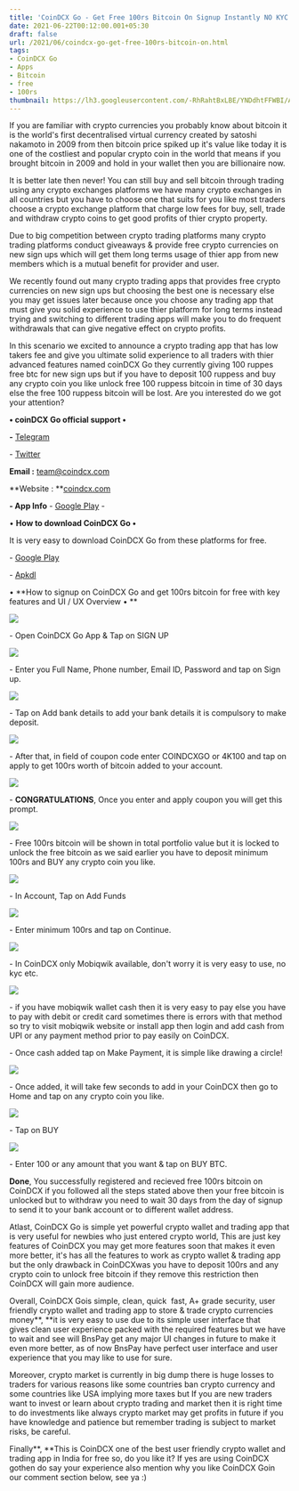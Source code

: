 ```yaml
---
title: 'CoinDCX Go - Get Free 100rs Bitcoin On Signup Instantly NO KYC & No Referrals.'
date: 2021-06-22T00:12:00.001+05:30
draft: false
url: /2021/06/coindcx-go-get-free-100rs-bitcoin-on.html
tags: 
- CoinDCX Go
- Apps
- Bitcoin
- free
- 100rs
thumbnail: https://lh3.googleusercontent.com/-RhRahtBxLBE/YNDdhtFFWBI/AAAAAAAAFKc/m0C2x4NFwI8E89USdLBMD4XPEGXIQsyZQCLcBGAsYHQ/s1600/1624300929110613-0.png "CoinDCX Go - Get Free 100rs Bitcoin On Signup Instantly NO KYC & No Referrals."
--- 
```


  

If you are familiar with crypto currencies you probably know about bitcoin it is the world's first decentralised virtual currency created by satoshi nakamoto in 2009 from then bitcoin price spiked up it's value like today it is one of the costliest and popular crypto coin in the world that means if you brought bitcoin in 2009 and hold in your wallet then you are billionaire now.

  

It is better late then never! You can still buy and sell bitcoin through trading using any crypto exchanges platforms we have many crypto exchanges in all countries but you have to choose one that suits for you like most traders choose a crypto exchange platform that charge low fees for buy, sell, trade and withdraw crypto coins to get good profits of thier crypto property.

  

Due to big competition between crypto trading platforms many crypto trading platforms conduct giveaways & provide free crypto currencies on new sign ups which will get them long terms usage of thier app from new members which is a mutual benefit for provider and user.

  

We recently found out many crypto trading apps that provides free crypto currencies on new sign ups but choosing the best one is necessary else you may get issues later because once you choose any trading app that must give you solid experience to use thier platform for long terms instead trying and switching to different trading apps will make you to do frequent withdrawals that can give negative effect on crypto profits.

  

In this scenario we excited to announce a crypto trading app that has low takers fee and give you ultimate solid experience to all traders with thier advanced features named coinDCX Go they currently giving 100 ruppes free btc for new sign ups but if you have to deposit 100 ruppess and buy any crypto coin you like unlock free 100 ruppess bitcoin in time of 30 days else the free 100 ruppess bitcoin will be lost. Are you interested do we got your attention?

  

**• coinDCX Go official support •**

**\-** [Telegram](https://t.me/CoinDCX_Go_Announcements)

\- [Twitter](https://twitter.com/CoinDCX?s=09)

**Email :** [team@coindcx.com](mailto:team@coindcx.com)

**Website : **[coindcx.com](http://coindcx.com)

**\- App Info** \- [Google Play](https://play.google.com/store/apps/details?id=com.coindcx.btc) - 

  

• **How to download CoinDCX Go •**

It is very easy to download CoinDCX Go from these platforms for free.

  

\- [Google Play](https://play.google.com/store/apps/details?id=com.coindcx.btc) 

\- [Apkdl](https://www.google.com/amp/s/apk-dl.com/amp/coindcx-go-bitcoin-cryptocurrency-investment-app/com.coindcx.btc)

  

• **How to signup on CoinDCX Go and get 100rs bitcoin for free with key features and UI / UX Overview • **

 **![](https://lh3.googleusercontent.com/-oUmAulvWKMw/YNDdgLwPnMI/AAAAAAAAFKU/qIRR31mW8JA5eVIgqmaORGrVAJzOaLDdQCLcBGAsYHQ/s1600/1624300924506964-1.png)** 

\- Open CoinDCX Go App & Tap on SIGN UP

  

 ![](https://lh3.googleusercontent.com/-dF9G1wyr8kc/YNDda0_LM9I/AAAAAAAAFKM/8YDzRDidK7kivhQj4vJVThCJd0uWZIxjwCLcBGAsYHQ/s1600/1624300904787502-2.png) 

  

  

\- Enter you Full Name, Phone number, Email ID, Password and tap on Sign up.

  

 ![](https://lh3.googleusercontent.com/-WcrD-nBLo8E/YNDdaE5WUcI/AAAAAAAAFKI/UPZbDuYNkyEjKgljqLcWlE7_iCXRTjetgCLcBGAsYHQ/s1600/1624300900720263-3.png) 

  

\- Tap on Add bank details to add your bank details it is compulsory to make deposit.

  

 ![](https://lh3.googleusercontent.com/-z_mzi0yjGnc/YNDdZHmp5OI/AAAAAAAAFKE/m8mXs_GcY9A0A8P0rDGSj249bYSXC3L4wCLcBGAsYHQ/s1600/1624300893532273-4.png) 

  

\- After that, in field of coupon code enter COINDCXGO or 4K100 and tap on apply to get 100rs worth of bitcoin added to your account.

  

 ![](https://lh3.googleusercontent.com/-uHRtApiCPy8/YNDdXI5Us6I/AAAAAAAAFJ8/DTbxzMxsSl4uP0LqN8s9rkwQwKw2ORPuQCLcBGAsYHQ/s1600/1624300886910987-5.png) 

  

\- **CONGRATULATIONS**, Once you enter and apply coupon you will get this prompt.

  

 ![](https://lh3.googleusercontent.com/-YocfGmE2guw/YNDdVrb-DsI/AAAAAAAAFJ0/tD5vhLPEk7YI03Vdupa_uECGaEWsrHhhQCLcBGAsYHQ/s1600/1624300882004719-6.png) 

  

\- Free 100rs bitcoin will be shown in total portfolio value but it is locked to unlock the free bitcoin as we said earlier you have to deposit minimum 100rs and BUY any crypto coin you like.

  

 ![](https://lh3.googleusercontent.com/-cmPax54YIhU/YNDdUbh7PhI/AAAAAAAAFJw/g09fPETmrRcVBHJWzddJu6v5bTI_AkfVwCLcBGAsYHQ/s1600/1624300872168578-7.png) 

  

  

\- In Account, Tap on Add Funds

  

 ![](https://lh3.googleusercontent.com/-6O_kAVJh8wM/YNDdR6umPrI/AAAAAAAAFJs/imigcZWlhuEmYgvAFy1DlYfebR_x4geuQCLcBGAsYHQ/s1600/1624300862610225-8.png) 

  

\- Enter minimum 100rs and tap on Continue.

  

 ![](https://lh3.googleusercontent.com/-qPg15aYYt2M/YNDdPTJE9pI/AAAAAAAAFJk/NMy_-eBe8uwW_0sC7f3xSzXILRt-qUO1wCLcBGAsYHQ/s1600/1624300838111771-9.png) 

  

  

\- In CoinDCX only Mobiqwik available, don't worry it is very easy to use, no kyc etc.

  

 ![](https://lh3.googleusercontent.com/--8oditZi6p0/YNDdJUzo6YI/AAAAAAAAFJc/FZ94USTTQgsu-y-CYVTFtUc1bpUEm-_CQCLcBGAsYHQ/s1600/1624300826325736-10.png) 

  

\- if you have mobiqwik wallet cash then it is very easy to pay else you have to pay with debit or credit card sometimes there is errors with that method so try to visit mobiqwik website or install app then login and add cash from UPI or any payment method prior to pay easily on CoinDCX.

  

\- Once cash added tap on Make Payment, it is simple like drawing a circle!

  

 ![](https://lh3.googleusercontent.com/-tel-fzDK6k8/YNDdGV6IBoI/AAAAAAAAFJY/OWh_rMF5g2MDQNna1NLuVoVK9SLSVBp2wCLcBGAsYHQ/s1600/1624300804719465-11.png) 

  

  

\- Once added, it will take few seconds to add in your CoinDCX then go to Home and tap on any crypto coin you like.

  

 ![](https://lh3.googleusercontent.com/--oMe85I4xhg/YNDdA1nOZbI/AAAAAAAAFJU/SBIzJe4e1XI7c-SDcZ6DVO5AojSbXK-eQCLcBGAsYHQ/s1600/1624300792605503-12.png) 

  

\- Tap on BUY

  

 ![](https://lh3.googleusercontent.com/-j2N9G_e0_uk/YNDc95seB9I/AAAAAAAAFJQ/ByHEnWGeBkUA6D5QKhPYCsiDLIk6ATteACLcBGAsYHQ/s1600/1624300773137014-13.png) 

  

\- Enter 100 or any amount that you want & tap on BUY BTC.

  

**Done**, You successfully registered and recieved free 100rs bitcoin on CoinDCX if you followed all the steps stated above then your free bitcoin is unlocked but to withdraw you need to wait 30 days from the day of signup to send it to your bank account or to different wallet address.

  

Atlast, CoinDCX Go is simple yet powerful crypto wallet and trading app that is very useful for newbies who just entered crypto world, This are just key features of CoinDCX you may get more features soon that makes it even more better, it's has all the features to work as crypto wallet & trading app but the only drawback in CoinDCXwas you have to deposit 100rs and any crypto coin to unlock free bitcoin if they remove this restriction then CoinDCX will gain more audience.

  

Overall, CoinDCX Gois simple, clean, quick  fast, A+ grade security, user friendly crypto wallet and trading app to store & trade crypto currencies money**, **it is very easy to use due to its simple user interface that gives clean user experience packed with the required features but we have to wait and see will BnsPay get any major UI changes in future to make it even more better, as of now BnsPay have perfect user interface and user experience that you may like to use for sure.

  

Moreover, crypto market is currently in big dump there is huge losses to traders for various reasons like some countries ban crypto currency and some countries like USA implying more taxes but If you are new traders want to invest or learn about crypto trading and market then it is right time to do investments like always crypto market may get profits in future if you have knowledge and patience but remember trading is subject to market risks, be careful.

  

Finally**, **This is CoinDCX one of the best user friendly crypto wallet and trading app in India for free so, do you like it? If yes are using CoinDCX gothen do say your experience also mention why you like CoinDCX Goin our comment section below, see ya :)